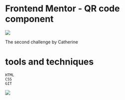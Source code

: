# Frontend Mentor - QR code component

![](https://i.ibb.co/R7mg0Tt/image.png)

The second challenge by Catherine


# tools and techniques

    HTML
    CSS
    GIT


![](https://i.ibb.co/R7mg0Tt/image.png)
